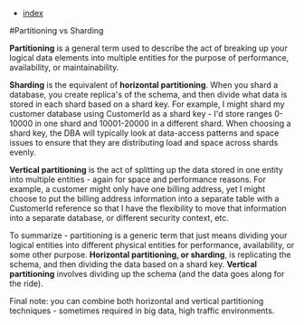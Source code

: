 - [index]()

#Partitioning vs Sharding

**Partitioning** is a general term used to describe the act of breaking up your logical data elements into multiple entities for the purpose of performance, availability, or maintainability.  

**Sharding** is the equivalent of **horizontal partitioning**. When you shard a database, you create replica's of the schema, and then divide what data is stored in each shard based on a shard key. For example, I might shard my customer database using CustomerId as a shard key - I'd store ranges 0-10000 in one shard and 10001-20000 in a different shard.  When choosing a shard key, the DBA will typically look at data-access patterns and space issues to ensure that they are distributing load and space across shards evenly.  

**Vertical partitioning** is the act of splitting up the data stored in one entity into multiple entities - again for space and performance reasons.  For example, a customer might only have one billing address, yet I might choose to put the billing address information into a separate table with a CustomerId reference so that I have the flexibility to move that information into a separate database, or different security context, etc.    

To summarize - partitioning is a generic term that just means dividing your logical entities into different physical entities for performance, availability, or some other purpose.  **Horizontal partitioning, or sharding**, is replicating the schema, and then dividing the data based on a shard key.  **Vertical partitioning** involves dividing up the schema (and the data goes along for the ride).  

Final note: you can combine both horizontal and vertical partitioning techniques - sometimes required in big data, high traffic environments.

